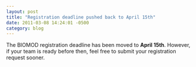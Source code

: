```yaml
---
layout: post
title: "Registration deadline pushed back to April 15th"
date: 2011-03-08 14:24:01 -0500
category: blog
---
```


The BIOMOD registration deadline has been moved to <strong>April 15th</strong>. However, if your team is ready before then, feel free to submit your registration request sooner.
